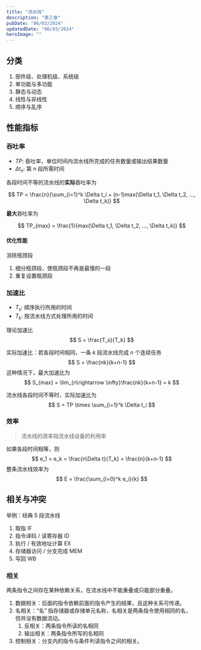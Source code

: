 ```yaml
---
title: "流水线"
description: "第三章"
pubDate: "06/03/2024"
updatedDate: "06/03/2024"
heroImage: ""
---
```


## 分类

1. 部件级、处理机级、系统级
2. 单功能与多功能
3. 静态与动态
4. 线性与非线性
5. 顺序与乱序

## 性能指标

### 吞吐率

- $TP$: 吞吐率，单位时间内流水线所完成的任务数量或输出结果数量
- $\Delta t_n$: 第 $n$ 段所需时间

各段时间不等的流水线的**实际**吞吐率为

$$
TP = \frac{n}{\sum_{i=1}^k \Delta t_i + (n-1)max(\Delta t_1, \Delta t_2, ..., \Delta t_k)}
$$

**最大**吞吐率为

$$
TP_{max} = \frac{1}{max(\Delta t_1, \Delta t_2, ..., \Delta t_k)}
$$

#### 优化性能

消除瓶颈段
1. 细分瓶颈段，使瓶颈段不再是最慢的一段
2. 重复设置瓶颈段

### 加速比

- $T_s$: 顺序执行所用的时间
- $T_k$: 按流水线方式处理所用的时间

理论加速比
$$
S = \frac{T_s}{T_k}
$$

实际加速比：若各段时间相同，一条 $k$ 段流水线完成 $n$ 个连续任务
$$
S = \frac{nk}{k+n-1}
$$
这种情况下，最大加速比为
$$
S_{max} = \lim_{n\rightarrow \infty}\frac{nk}{k+n-1} = k
$$

流水线各段时间不等时，实际加速比为
$$
S = TP \times \sum_{i=1}^k \Delta t_i
$$

### 效率

> 流水线的效率指流水线设备的利用率

如果各段时间相等，则
$$
e_1 = e_k = \frac{n\Delta t}{T_k} = \frac{n}{k+n-1}
$$
整条流水线效率为
$$
E = \frac{\sum_{i=0}^k e_i}{k}
$$

## 相关与冲突

举例：经典 5 段流水线
1. 取指 IF
2. 指令译码 / 读寄存器 ID
3. 执行 / 有效地址计算 EX
4. 存储器访问 / 分支完成 MEM
5. 写回 WB

### 相关

两条指令之间存在某种依赖关系，在流水线中不能重叠或只能部分重叠。
1. 数据相关：后面的指令依赖前面的指令产生的结果，且这种关系可传递。
2. 名相关：“名” 指存储器或存储单元名称，名相关是两条指令使用相同的名，
但并没有数据流动。
    1. 反相关：两条指令所读的名相同
    2. 输出相关：两条指令所写的名相同
3. 控制相关：分支内的指令与条件判读指令之间的相关。
